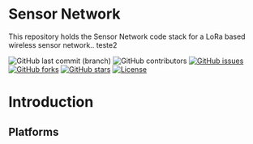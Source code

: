 # Sensor Network

This repository holds the Sensor Network code stack for a LoRa based wireless sensor network..
teste2

![GitHub last commit (branch)](https://img.shields.io/github/last-commit/hardtekpt/sensor_network/master)
![GitHub contributors](https://img.shields.io/github/contributors/hardtekpt/sensor_network)
[![GitHub issues](https://img.shields.io/github/issues/hardtekpt/sensor_network)](https://github.com/hardtekpt/sensor_network/issues)
[![GitHub forks](https://img.shields.io/github/forks/hardtekpt/sensor_network)](https://github.com/hardtekpt/sensor_network/network)
[![GitHub stars](https://img.shields.io/github/stars/hardtekpt/sensor_network)](https://github.com/hardtekpt/sensor_network/stargazers)
[![License](https://img.shields.io/github/license/hardtekpt/sensor_network?color=blue)](https://github.com/hardtekpt/sensor_network/blob/main/LICENSE)

Introduction
============


## Platforms

